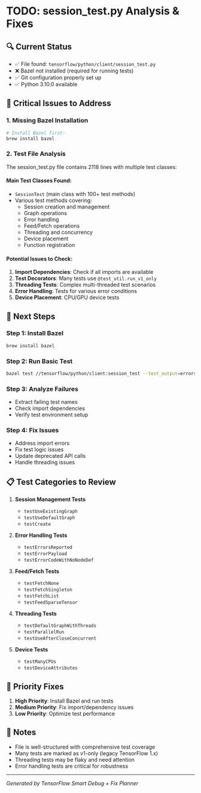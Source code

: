 # TODO: session_test.py Analysis & Fixes

## 🔍 Current Status
- ✅ File found: `tensorflow/python/client/session_test.py`
- ❌ Bazel not installed (required for running tests)
- ✅ Git configuration properly set up
- ✅ Python 3.10.0 available

## 🚨 Critical Issues to Address

### 1. **Missing Bazel Installation**
```bash
# Install Bazel first:
brew install bazel
```

### 2. **Test File Analysis**
The session_test.py file contains 2118 lines with multiple test classes:

#### Main Test Classes Found:
- `SessionTest` (main class with 100+ test methods)
- Various test methods covering:
  - Session creation and management
  - Graph operations
  - Error handling
  - Feed/Fetch operations
  - Threading and concurrency
  - Device placement
  - Function registration

#### Potential Issues to Check:
1. **Import Dependencies**: Check if all imports are available
2. **Test Decorators**: Many tests use `@test_util.run_v1_only`
3. **Threading Tests**: Complex multi-threaded test scenarios
4. **Error Handling**: Tests for various error conditions
5. **Device Placement**: CPU/GPU device tests

## 🔧 Next Steps

### Step 1: Install Bazel
```bash
brew install bazel
```

### Step 2: Run Basic Test
```bash
bazel test //tensorflow/python/client:session_test --test_output=errors
```

### Step 3: Analyze Failures
- Extract failing test names
- Check import dependencies
- Verify test environment setup

### Step 4: Fix Issues
- Address import errors
- Fix test logic issues
- Update deprecated API calls
- Handle threading issues

## 📋 Test Categories to Review

1. **Session Management Tests**
   - `testUseExistingGraph`
   - `testUseDefaultGraph`
   - `testCreate`

2. **Error Handling Tests**
   - `testErrorsReported`
   - `testErrorPayload`
   - `testErrorCodeWithNoNodeDef`

3. **Feed/Fetch Tests**
   - `testFetchNone`
   - `testFetchSingleton`
   - `testFetchList`
   - `testFeedSparseTensor`

4. **Threading Tests**
   - `testDefaultGraphWithThreads`
   - `testParallelRun`
   - `testUseAfterCloseConcurrent`

5. **Device Tests**
   - `testManyCPUs`
   - `testDeviceAttributes`

## 🎯 Priority Fixes

1. **High Priority**: Install Bazel and run tests
2. **Medium Priority**: Fix import/dependency issues
3. **Low Priority**: Optimize test performance

## 📝 Notes
- File is well-structured with comprehensive test coverage
- Many tests are marked as v1-only (legacy TensorFlow 1.x)
- Threading tests may be flaky and need attention
- Error handling tests are critical for robustness

---
*Generated by TensorFlow Smart Debug + Fix Planner* 